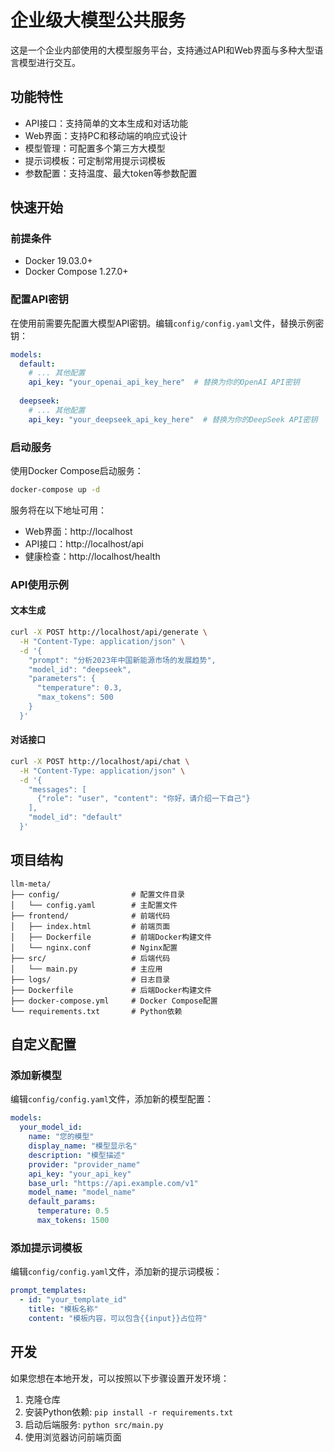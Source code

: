 # 企业级大模型公共服务

这是一个企业内部使用的大模型服务平台，支持通过API和Web界面与多种大型语言模型进行交互。

## 功能特性

- API接口：支持简单的文本生成和对话功能
- Web界面：支持PC和移动端的响应式设计
- 模型管理：可配置多个第三方大模型
- 提示词模板：可定制常用提示词模板
- 参数配置：支持温度、最大token等参数配置

## 快速开始

### 前提条件

- Docker 19.03.0+
- Docker Compose 1.27.0+

### 配置API密钥

在使用前需要先配置大模型API密钥。编辑`config/config.yaml`文件，替换示例密钥：

```yaml
models:
  default:
    # ... 其他配置
    api_key: "your_openai_api_key_here"  # 替换为你的OpenAI API密钥
  
  deepseek:
    # ... 其他配置
    api_key: "your_deepseek_api_key_here"  # 替换为你的DeepSeek API密钥
```

### 启动服务

使用Docker Compose启动服务：

```bash
docker-compose up -d
```

服务将在以下地址可用：
- Web界面：http://localhost
- API接口：http://localhost/api
- 健康检查：http://localhost/health

### API使用示例

#### 文本生成

```bash
curl -X POST http://localhost/api/generate \
  -H "Content-Type: application/json" \
  -d '{
    "prompt": "分析2023年中国新能源市场的发展趋势",
    "model_id": "deepseek",
    "parameters": {
      "temperature": 0.3,
      "max_tokens": 500
    }
  }'
```

#### 对话接口

```bash
curl -X POST http://localhost/api/chat \
  -H "Content-Type: application/json" \
  -d '{
    "messages": [
      {"role": "user", "content": "你好，请介绍一下自己"}
    ],
    "model_id": "default"
  }'
```

## 项目结构

```
llm-meta/
├── config/                # 配置文件目录
│   └── config.yaml        # 主配置文件
├── frontend/              # 前端代码
│   ├── index.html         # 前端页面
│   ├── Dockerfile         # 前端Docker构建文件
│   └── nginx.conf         # Nginx配置
├── src/                   # 后端代码
│   └── main.py            # 主应用
├── logs/                  # 日志目录
├── Dockerfile             # 后端Docker构建文件
├── docker-compose.yml     # Docker Compose配置
└── requirements.txt       # Python依赖
```

## 自定义配置

### 添加新模型

编辑`config/config.yaml`文件，添加新的模型配置：

```yaml
models:
  your_model_id:
    name: "您的模型"
    display_name: "模型显示名"
    description: "模型描述"
    provider: "provider_name"
    api_key: "your_api_key"
    base_url: "https://api.example.com/v1"
    model_name: "model_name"
    default_params:
      temperature: 0.5
      max_tokens: 1500
```

### 添加提示词模板

编辑`config/config.yaml`文件，添加新的提示词模板：

```yaml
prompt_templates:
  - id: "your_template_id"
    title: "模板名称"
    content: "模板内容，可以包含{{input}}占位符"
```

## 开发

如果您想在本地开发，可以按照以下步骤设置开发环境：

1. 克隆仓库
2. 安装Python依赖: `pip install -r requirements.txt`
3. 启动后端服务: `python src/main.py`
4. 使用浏览器访问前端页面 